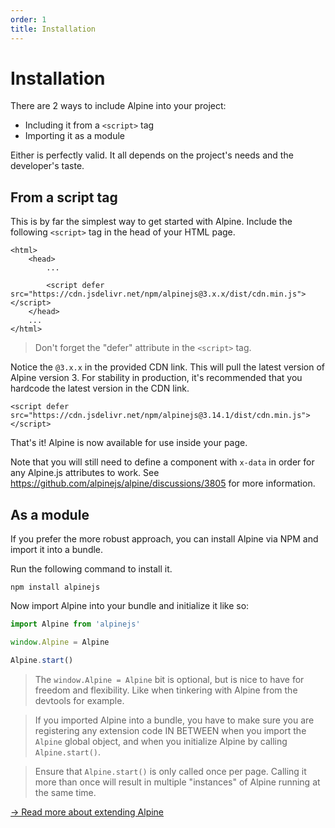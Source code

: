 ```yaml
---
order: 1
title: Installation
---
```


# Installation

There are 2 ways to include Alpine into your project:

* Including it from a `<script>` tag
* Importing it as a module

Either is perfectly valid. It all depends on the project's needs and the developer's taste.

<a name="from-a-script-tag"></a>
## From a script tag

This is by far the simplest way to get started with Alpine. Include the following `<script>` tag in the head of your HTML page.

```alpine
<html>
    <head>
        ...

        <script defer src="https://cdn.jsdelivr.net/npm/alpinejs@3.x.x/dist/cdn.min.js"></script>
    </head>
    ...
</html>
```

> Don't forget the "defer" attribute in the `<script>` tag.

Notice the `@3.x.x` in the provided CDN link. This will pull the latest version of Alpine version 3. For stability in production, it's recommended that you hardcode the latest version in the CDN link.

```alpine
<script defer src="https://cdn.jsdelivr.net/npm/alpinejs@3.14.1/dist/cdn.min.js"></script>
```

That's it! Alpine is now available for use inside your page.

Note that you will still need to define a component with `x-data` in order for any Alpine.js attributes to work. See <https://github.com/alpinejs/alpine/discussions/3805> for more information.

<a name="as-a-module"></a>
## As a module

If you prefer the more robust approach, you can install Alpine via NPM and import it into a bundle.

Run the following command to install it.

```shell
npm install alpinejs
```

Now import Alpine into your bundle and initialize it like so:

```js
import Alpine from 'alpinejs'

window.Alpine = Alpine

Alpine.start()
```

> The `window.Alpine = Alpine` bit is optional, but is nice to have for freedom and flexibility. Like when tinkering with Alpine from the devtools for example.

> If you imported Alpine into a bundle, you have to make sure you are registering any extension code IN BETWEEN when you import the `Alpine` global object, and when you initialize Alpine by calling `Alpine.start()`.

> Ensure that `Alpine.start()` is only called once per page. Calling it more than once will result in multiple "instances" of Alpine running at the same time.


[→ Read more about extending Alpine](/advanced/extending)
